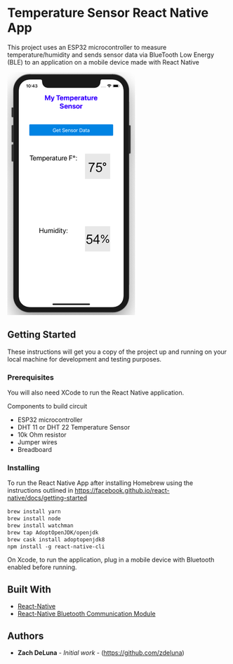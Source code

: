 # Temperature Sensor React Native App

This project uses an ESP32 microcontroller to measure temperature/humidity and sends sensor data via BlueTooth Low Energy (BLE) to an application on a mobile device made with React Native

![Screenshot 1](/ReactApp/static/images/SimulatorScreenshot.png?raw=true 'Screenshot 1')

## Getting Started

These instructions will get you a copy of the project up and running on your local machine for development and testing purposes.

### Prerequisites

You will also need XCode to run the React Native application.

Components to build circuit

-   ESP32 microcontroller
-   DHT 11 or DHT 22 Temperature Sensor
-   10k Ohm resistor
-   Jumper wires
-   Breadboard

### Installing

To run the React Native App after installing Homebrew using the instructions outlined in https://facebook.github.io/react-native/docs/getting-started

```
brew install yarn
brew install node
brew install watchman
brew tap AdoptOpenJDK/openjdk
brew cask install adoptopenjdk8
npm install -g react-native-cli
```

On Xcode, to run the application, plug in a mobile device with Bluetooth enabled before running.

## Built With

-   [React-Native](https://facebook.github.io/react-native/)
-   [React-Native Bluetooth Communication Module](https://github.com/innoveit/react-native-ble-manager/)

## Authors

-   **Zach DeLuna** - _Initial work_ - (https://github.com/zdeluna)
